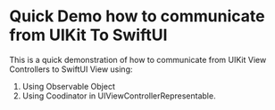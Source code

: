 # Quick Demo how to communicate from UIKit To SwiftUI

This is a quick demonstration of how to communicate from UIKit View Controllers to SwiftUI View using:
1. Using Observable Object 
2. Using Coodinator in UIViewControllerRepresentable.
